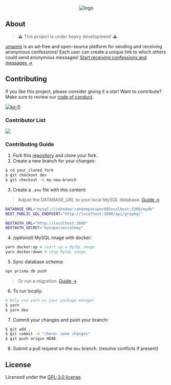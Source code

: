<div align='center'>

![logo](https://user-images.githubusercontent.com/69457996/177703181-722ac9dc-57cf-4087-a7eb-f9104c876c25.svg)

</div>

## About

> ⚠️ This project is under heavy development! ⚠️

[umamin](https://umamin.vercel.app) is an ad-free and open-source platform for sending and receiving anonymous confessions! Each user can create a unique link to which others could send anonymous messages! [Start receiving confessions and messages &rarr;](https://umamin.vercel.app)

## Contributing

If you like this project, please consider giving it a star! Want to contribute? Make sure to review our [code of conduct](https://github.com/joshxfi/umamin/blob/main/CODE_OF_CONDUCT.md).

[![ko-fi](https://ko-fi.com/img/githubbutton_sm.svg)](https://ko-fi.com/L3L682N4R)

### Contributor List

<a href="https://github.com/joshxfi/umamin/graphs/contributors">
  <img src="https://contrib.rocks/image?repo=joshxfi/umamin" />
</a>

### Contributing Guide

1. Fork this [repository](https://github.com/joshxfi/umamin) and clone your fork.
2. Create a new branch for your changes:

```sh
$ cd your_cloned_fork
$ git checkout dev
$ git checkout -b my-new-branch
```

3. Create a `.env` file with this content:

> Adjust the DATABASE_URL to your local MySQL database. [Guide &rarr;](https://www.prisma.io/docs/getting-started/setup-prisma/start-from-scratch/relational-databases/connect-your-database-typescript-mysql)

```sh
DATABASE_URL="mysql://johndoe:randompassword@localhost:3306/mydb"
NEXT_PUBLIC_GQL_ENDPOINT="http://localhost:3000/api/graphql"

NEXTAUTH_URL="http://localhost:3000"
NEXTAUTH_SECRET="mysupersecretkey"
```

4. _(optional)_ MySQL image with docker:

```sh
yarn docker:up # start up a MySQL image
yarn docker:down # stop MySQL image
```

5. Sync database schema:

```sh
npx prisma db push
```

> Or run a migration. [Guide &rarr;](https://www.prisma.io/docs/concepts/components/prisma-migrate)

6. To run locally:

```sh
# Only use yarn as your package manager
$ yarn
$ yarn dev
```

7. Commit your changes and push your branch:

```sh
$ git add .
$ git commit -m "chore: some changes"
$ git push origin HEAD
```

8. Submit a pull request on the `dev` branch. (resolve conflicts if present)

## License

Licensed under the [GPL-3.0 license](https://github.com/joshxfi/umamin/blob/main/LICENSE).
